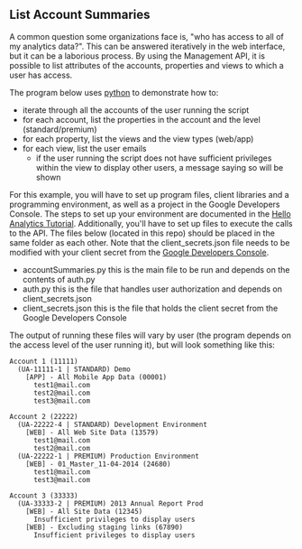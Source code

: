 List Account Summaries
---------

A common question some organizations face is, "who has access to all of my analytics data?". This can be answered iteratively in the web interface, but it can be a laborious process. By using the Management API, it is possible to list attributes of the accounts, properties and views to which a user has access.

The program below uses [python](https://www.python.org/) to demonstrate how to:

- iterate through all the accounts of the user running the script
- for each account, list the properties in the account and the level (standard/premium)
- for each property, list the views and the view types (web/app)
- for each view, list the user emails
  - if the user running the script does not have sufficient privileges within the view to display other users, a message saying so will be shown

For this example, you will have to set up program files, client libraries and a programming environment, as well as a project in the Google Developers Console. The steps to set up your environment are documented in the [Hello Analytics Tutorial](https://developers.google.com/analytics/solutions/articles/hello-analytics-api#environment). Additionally, you'll have to set up files to execute the calls to the API. The files below (located in this repo) should be placed in the same folder as each other. Note that the client_secrets.json file needs to be modified with your client secret from the [Google Developers Console](https://console.developers.google.com/).

- accountSummaries.py
  this is the main file to be run and depends on the contents of auth.py
- auth.py
  this is the file that handles user authorization and depends on client_secrets.json
- client_secrets.json
  this is the file that holds the client secret from the Google Developers Console

The output of running these files will vary by user (the program depends on the access level of the user running it), but will look something like this:

```
Account 1 (11111)
  (UA-11111-1 | STANDARD) Demo
    [APP] - All Mobile App Data (00001)
      test1@mail.com
      test2@mail.com
      test3@mail.com

Account 2 (22222)
  (UA-22222-4 | STANDARD) Development Environment
    [WEB] - All Web Site Data (13579)
      test1@mail.com
      test2@mail.com
  (UA-22222-1 | PREMIUM) Production Environment
    [WEB] - 01_Master_11-04-2014 (24680)
      test1@mail.com
      test3@mail.com

Account 3 (33333)
  (UA-33333-2 | PREMIUM) 2013 Annual Report Prod
    [WEB] - All Site Data (12345)
      Insufficient privileges to display users
    [WEB] - Excluding staging links (67890)
      Insufficient privileges to display users
```